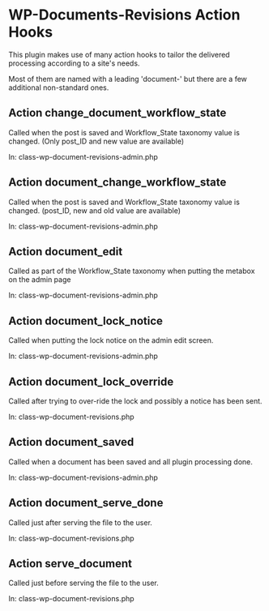 # WP-Documents-Revisions Action Hooks

This plugin makes use of many action hooks to tailor the delivered processing according to a site's needs.

Most of them are named with a leading 'document-' but there are a few additional non-standard ones.

## Action change_document_workflow_state

Called when the post is saved and Workflow_State taxonomy value is changed. (Only post_ID and new value are available)

In: class-wp-document-revisions-admin.php

## Action document_change_workflow_state

Called when the post is saved and Workflow_State taxonomy value is changed. (post_ID, new and old value are available)

In: class-wp-document-revisions-admin.php

## Action document_edit

Called as part of the Workflow_State taxonomy when putting the metabox on the admin page

In: class-wp-document-revisions-admin.php

## Action document_lock_notice

Called when putting the lock notice on the admin edit screen.

In: class-wp-document-revisions-admin.php

## Action document_lock_override

Called after trying to over-ride the lock and possibly a notice has been sent.

In: class-wp-document-revisions.php

## Action document_saved

Called when a document has been saved and all plugin processing done.

In: class-wp-document-revisions-admin.php

## Action document_serve_done

Called just after serving the file to the user.

In: class-wp-document-revisions.php

## Action serve_document

Called just before serving the file to the user.

In: class-wp-document-revisions.php

